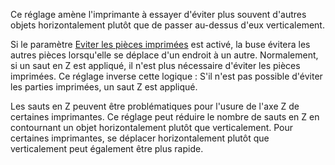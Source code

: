 Ce réglage amène l'imprimante à essayer d'éviter plus souvent d'autres objets horizontalement plutôt que de passer au-dessus d'eux verticalement.

Si le paramètre [Eviter les pièces imprimées](travel_avoid_other_parts.md) est activé, la buse évitera les autres pièces lorsqu'elle se déplace d'un endroit à un autre. Normalement, si un saut en Z est appliqué, il n'est plus nécessaire d'éviter les pièces imprimées. Ce réglage inverse cette logique : S'il n'est pas possible d'éviter les parties imprimées, un saut Z est appliqué.

Les sauts en Z peuvent être problématiques pour l'usure de l'axe Z de certaines imprimantes. Ce réglage peut réduire le nombre de sauts en Z en contournant un objet horizontalement plutôt que verticalement. Pour certaines imprimantes, se déplacer horizontalement plutôt que verticalement peut également être plus rapide.
